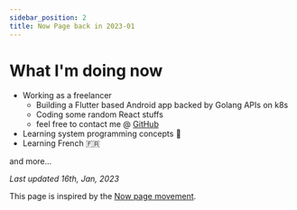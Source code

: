 ```yaml
---
sidebar_position: 2
title: Now Page back in 2023-01
---
```


# What I'm doing now

* Working as a freelancer
  * Building a Flutter based Android app backed by Golang APIs on k8s
  * Coding some random React stuffs
  * feel free to contact me @ [GitHub](https://github.com/ymdarake/ymdarake.github.io/issues/new)
* Learning system programming concepts 🐞
* Learning French 🇫🇷

and more...

_Last updated 16th, Jan, 2023_

This page is inspired by the <a href="https://nownownow.com/about" target="_blank" rel="noindex nofollow noopener">Now page movement</a>.
